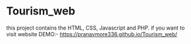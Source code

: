 # Tourism_web
this project contains the HTML, CSS, Javascript and PHP.
if you want to visit website
DEMO:- https://pranavmore336.github.io/Tourism_web/

